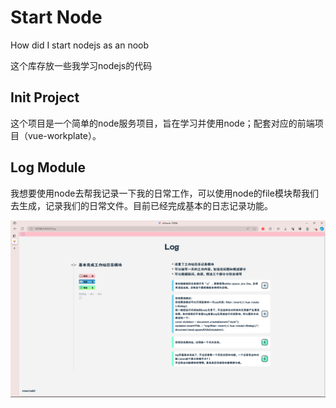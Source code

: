 # Start Node
How did I start nodejs as an noob

这个库存放一些我学习nodejs的代码

## Init Project 

这个项目是一个简单的node服务项目，旨在学习并使用node；配套对应的前端项目（vue-workplate）。


## Log Module

我想要使用node去帮我记录一下我的日常工作，可以使用node的file模块帮我们去生成，记录我们的日常文件。目前已经完成基本的日志记录功能。

![Log Module](/readmeImg/image.png)